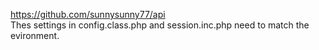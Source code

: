https://github.com/sunnysunny77/api
<br>
Thes settings in config.class.php and session.inc.php need to match the evironment.
